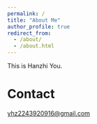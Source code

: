 ```yaml
---
permalink: /
title: "About Me"
author_profile: true
redirect_from: 
  - /about/
  - /about.html
---
```


This is Hanzhi You.

<!--
Publications
======

Activities
======

CV
======
-->

Contact
======
yhz2243920916@gmail.com




